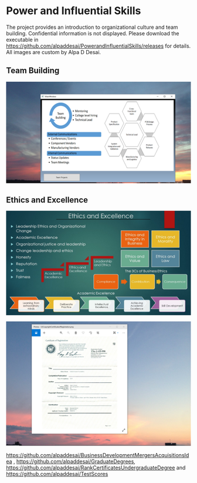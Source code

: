# Power and Influential Skills
The project provides an introduction to organizational culture and team building. Confidential information is not displayed.  Please download the executable in https://github.com/alpaddesai/PowerandInfluentialSkills/releases for details. All images are custom by Alpa D Desai.

## Team Building
![image](TeamBuilding.png)

## Ethics and Excellence
![image](Ethics.jpg)

![image](USCopyrightCertificate.png)

https://github.com/alpaddesai/BusinessDevelopmentMergersAcquisitionsIdea , https://github.com/alpaddesai/GraduateDegrees, https://github.com/alpaddesai/RankCertificatesUndergraduateDegree and https://github.com/alpaddesai/TestScores
